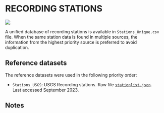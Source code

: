 # RECORDING STATIONS

![](recording_stations.png)

A unified database of recording stations is available in `Stations_Unique.csv` file.
When the same station data is found in multiple sources, the information from the highest priority source is preferred to avoid duplication.


## Reference datasets

The reference datasets were used in the following priority order:

- `Stations_USGS`: USGS Recording stations. Raw file [`stationlist.json`](https://earthquake.usgs.gov/product/shakemap/us7000kufc/us/1694310288442/download/stationlist.json/shakemap/stations). Last accessed September 2023.

## Notes
